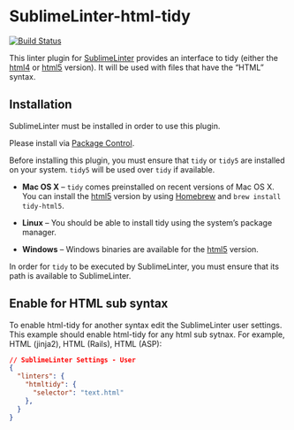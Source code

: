 SublimeLinter-html-tidy
=========================

[![Build Status](https://travis-ci.org/SublimeLinter/SublimeLinter-html-tidy.svg?branch=master)](https://travis-ci.org/SublimeLinter/SublimeLinter-html-tidy)

This linter plugin for [SublimeLinter](https://github.com/SublimeLinter/SublimeLinter) provides an interface to tidy (either the [html4](http://tidy.sourceforge.net) or [html5](http://w3c.github.io/tidy-html5/) version). It will be used with files that have the “HTML” syntax.

## Installation
SublimeLinter must be installed in order to use this plugin. 

Please install via [Package Control](https://sublime.wbond.net/installation).

Before installing this plugin, you must ensure that `tidy` or `tidy5` are installed on your system. `tidy5` will be used over `tidy` if available.

- **Mac OS X** – `tidy` comes preinstalled on recent versions of Mac OS X. You can install the [html5](https://github.com/w3c/tidy-html5) version by using [Homebrew](http://brew.sh) and `brew install tidy-html5`.

- **Linux** – You should be able to install tidy using the system’s package manager.

- **Windows** – Windows binaries are available for the [html5](http://tidybatchfiles.info/) version.

In order for `tidy` to be executed by SublimeLinter, you must ensure that its path is available to SublimeLinter.

## Enable for HTML sub syntax

To enable html-tidy for another syntax edit the SublimeLinter user settings. This example should enable html-tidy for any html sub sytnax. For example, HTML (jinja2), HTML (Rails), HTML (ASP):

```json
// SublimeLinter Settings - User
{
  "linters": {
    "htmltidy": {
      "selector": "text.html"
    },
  }
}


```
